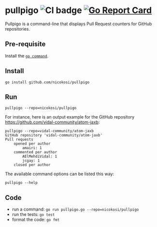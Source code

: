 # pullpigo ![CI badge](https://github.com/nicokosi/pullpigo/workflows/CI/badge.svg) [![Go Report Card](https://goreportcard.com/badge/github.com/nicokosi/pullpigo)](https://goreportcard.com/report/github.com/nicokosi/pullpigo)

Pullpigo is a command-line that displays Pull Request counters for GitHub repositories.

## Pre-requisite

Install the [`go command`](https://golang.org/cmd/go/).

## Install

    go install github.com/nicokosi/pullpigo

## Run

    pullpigo --repo=nicokosi/pullpigo

For instance, here is an output example for the GitHub repository <https://github.com/vidal-community/atom-jaxb>:

    pullpigo --repo=vidal-community/atom-jaxb
    GitHub repository 'vidal-community/atom-jaxb'
    Pull requests
        opened per author
            amairi: 1
        commented per author
            AElMehdiVidal: 1
            jcgay: 1
        closed per author

The available command options can be listed this way:

    pullpigo --help

## Code

* run a command: `go run pullpigo.go --repo=nicokosi/pullpigo`
* run the tests: `go test`
* format the code: `go fmt`
